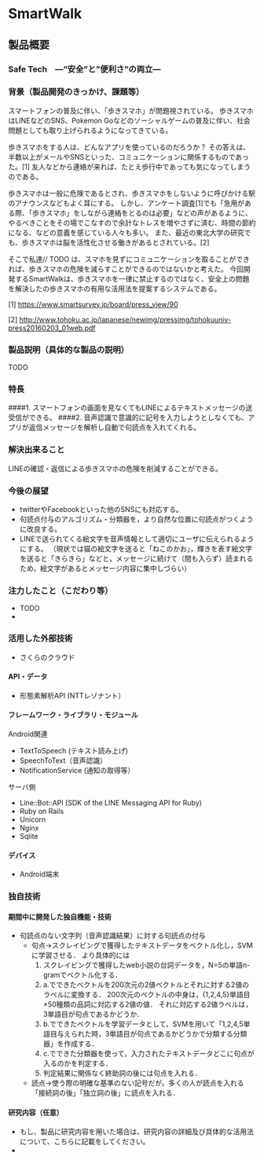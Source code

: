 # SmartWalk
## 製品概要
### Safe Tech　―”安全”と”便利さ”の両立―

### 背景（製品開発のきっかけ、課題等）
スマートフォンの普及に伴い、「歩きスマホ」が問題視されている。
歩きスマホはLINEなどのSNS、Pokemon Goなどのソーシャルゲームの普及に伴い、社会問題としても取り上げられるようになってきている。

歩きスマホをする人は、どんなアプリを使っているのだろうか？
その答えは、半数以上がメールやSNSといった、コミュニケーションに関係するものであった。[1]
友人などから連絡が来れば、たとえ歩行中であっても気になってしまうのである。

歩きスマホは一般に危険であるとされ、歩きスマホをしないように呼びかける駅のアナウンスなどもよく耳にする。
しかし、アンケート調査[1]でも「急用がある際、「歩きスマホ」をしながら連絡をとるのは必要」などの声があるように、やるべきことをその場でこなすので余計なトレスを増やさずに済む、時間の節約になる、などの意義を感じている人々も多い。
また、最近の東北大学の研究でも、歩きスマホは脳を活性化させる働きがあるとされている。[2]

そこで私達// TODO は、スマホを見ずにコミュニケーションを取ることができれば、歩きスマホの危険を減らすことができるのではないかと考えた。
今回開発するSmartWalkは、歩きスマホを一律に禁止するのではなく、安全上の問題を解決したの歩きスマホの有用な活用法を提案するシステムである。

[1] https://www.smartsurvey.jp/board/press_view/90

[2] http://www.tohoku.ac.jp/japanese/newimg/pressimg/tohokuuniv-press20160203_01web.pdf

### 製品説明（具体的な製品の説明）

TODO

### 特長
####1. スマートフォンの画面を見なくてもLINEによるテキストメッセージの送受信ができる。
####2. 音声認識で意識的に記号を入力しようとしなくても、アプリが返信メッセージを解析し自動で句読点を入れてくれる。

### 解決出来ること
LINEの確認・返信による歩きスマホの危険を削減することができる。

### 今後の展望
* twitterやFacebookといった他のSNSにも対応する。
* 句読点付与のアルゴリズム・分類器を，より自然な位置に句読点がつくように改良する。
* LINEで送られてくる絵文字を音声情報として適切にユーザに伝えられるようにする。
  （現状では猫の絵文字を送ると「ねこのかお」，輝きを表す絵文字を送ると「きらきら」などと，メッセージに続けて（間も入らず）読まれるため，絵文字があるとメッセージ内容に集中しづらい）

### 注力したこと（こだわり等）
* TODO
* 

### 活用した外部技術
* さくらのクラウド

#### API・データ
* 形態素解析API (NTTレゾナント）

#### フレームワーク・ライブラリ・モジュール
Android関連
* TextToSpeech (テキスト読み上げ)
* SpeechToText（音声認識）
* NotificationService (通知の取得等）

サーバ側
* Line::Bot::API (SDK of the LINE Messaging API for Ruby)
* Ruby on Rails
* Unicorn
* Nginx
* Sqlite

#### デバイス
* Android端末

### 独自技術
#### 期間中に開発した独自機能・技術
* 句読点のない文字列（音声認識結果）に対する句読点の付与
  * 句点→スクレイピングで獲得したテキストデータをベクトル化し，SVMに学習させる．
    より具体的には
      1. スクレイピングで獲得したweb小説の台詞データを，N=5の単語n-gramでベクトル化する．
      2. a.でできたベクトルを200次元の2値ベクトルとそれに対する2値のラベルに変換する．
        200次元のベクトルの中身は，{1,2,4,5}単語目×50種類の品詞に対応する2値の値．
        それに対応する2値ラベルは，3単語目が句点であるかどうか．
      3. b.でできたベクトルを学習データとして，SVMを用いて「1,2,4,5単語目与えられた時，3単語目が句点であるかどうかで分類する分類器」を作成する．
      4. c.でできた分類器を使って，入力されたテキストデータどこに句点が入るのかを判定する．
      5. 判定結果に関係なく終助詞の後には句点を入れる．
  * 読点→使う際の明確な基準のない記号だが，多くの人が読点を入れる「接続詞の後」「独立詞の後」に読点を入れる．

#### 研究内容（任意）
* もし、製品に研究内容を用いた場合は、研究内容の詳細及び具体的な活用法について、こちらに記載をしてください。
* 

